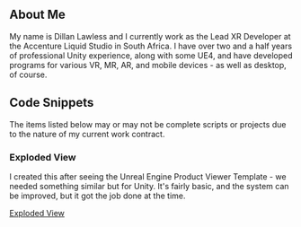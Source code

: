 ## About Me

My name is Dillan Lawless and I currently work as the Lead XR Developer at the Accenture Liquid Studio in South Africa. I have over two and a half years of professional Unity experience, along with some UE4, and have developed programs for various VR, MR, AR, and mobile devices - as well as desktop, of course.

## Code Snippets

The items listed below may or may not be complete scripts or projects due to the nature of my current work contract.

### Exploded View

I created this after seeing the Unreal Engine Product Viewer Template - we needed something similar but for Unity. It's fairly basic, and the system can be improved, but it got the job done at the time.

[Exploded View](/explodedView.md)
